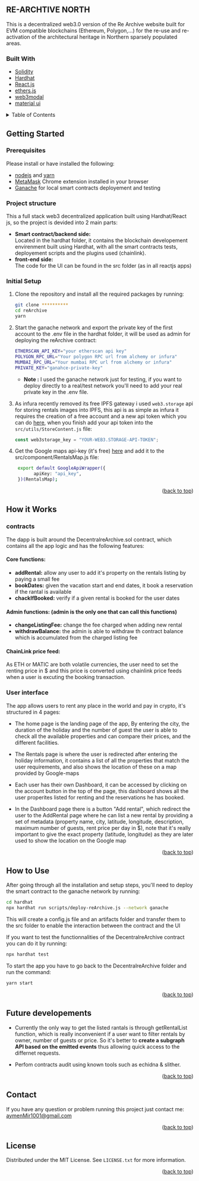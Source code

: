 <div id="top"></div>

<!-- ABOUT THE PROJECT -->

## RE-ARCHTIVE NORTH

This is a decentralized web3.0 version of the Re Archive website built for EVM compatible blockchains (Ethereum, Polygon,...) for the re-use and re-activation
of the architectural heritage in Northern sparsely populated areas.

</p>

### Built With

- [Solidity](https://docs.soliditylang.org/)
- [Hardhat](https://hardhat.org/getting-started/)
- [React.js](https://reactjs.org/)
- [ethers.js](https://docs.ethers.io/v5/)
- [web3modal](https://github.com/Web3Modal/web3modal)
- [material ui](https://mui.com/getting-started/installation/)

<details>
  <summary>Table of Contents</summary>
  <ol>
    <li>
      <a href="#getting-started">Getting Started</a>
      <ul>
       <li><a href="#prerequisites">Prerequisites</a></li>
       <li><a href="#project-structure">Project structure</a></li>
       <li><a href="#initial-setup">Initial Setup</a></li>
      </ul>
    </li>
    <li>
      <a href="#how-it-works">How it Works</a>
     <ul>
       <li><a href="#contracts">Contracts</a></li>
       <li><a href="#user-interface">User interface</a></li>
      </ul>
    </li>
    <li><a href="#how-to-use">How to Use</a></li>
    <li><a href="#future-developements">Future developements</a></li>
    <li><a href="#contact">Contact</a></li>
    <li><a href="#license">License</a></li>
  </ol>
</details>

<!-- GETTING STARTED -->

## Getting Started

### Prerequisites

Please install or have installed the following:

- [nodejs](https://nodejs.org/en/download/) and [yarn](https://classic.yarnpkg.com/en/)
- [MetaMask](https://chrome.google.com/webstore/detail/metamask/nkbihfbeogaeaoehlefnkodbefgpgknn) Chrome extension installed in your browser
- [Ganache](https://trufflesuite.com/ganache/) for local smart contracts deployement and testing

### Project structure

This a full stack web3 decentralized application built using Hardhat/React js, so the project is devided into 2 main parts:

<ul>
 <li><b>Smart contract/backend side:</b></li>
 Located in the hardhat folder, it contains the blockchain developement envirenment built using Hardhat, with all the smart contracts tests, deployement scripts and the plugins used (chainlink). 
  <li><b>front-end side:</b></li>
The code for the UI can be found in the src folder (as in all reactjs apps)
</ul>

### Initial Setup

1. Clone the repository and install all the required packages by running:
   ```sh
   git clone **********
   cd reArchive
   yarn
   ```
2. Start the ganache network and export the private key of the first account to the .env file in the hardhat folder, it will be used as admin for deploying the reArchive contract:

   ```sh
   ETHERSCAN_API_KEY="your etherscan api key"
   POLYGON_RPC_URL="Your polygon RPC url from alchemy or infura"
   MUMBAI_RPC_URL="Your mumbai RPC url from alchemy or infura"
   PRIVATE_KEY="ganahce-private-key"
   ```

   - <b>Note :</b> I used the ganache network just for testing, if you want to deploy directly to a real/test network you'll need to add your real private key in the .env file.

3. As infura recently removed its free IPFS gateway i used `web3.storage` api for storing rentals images into IPFS, this api is as simple as infura it requires the creation of a free account and a new api token which you can do [here](https://web3.storage), when you finish add your api token into the `src/utils/StoreContent.js` file:
   ```js
   const web3storage_key = "YOUR-WEB3.STORAGE-API-TOKEN";
   ```
4. Get the Google maps api-key (it's free) [here](https://developers.google.com/maps/documentation/embed/get-api-key) and add it to the src/component/RentalsMap.js file:
   ```sh
    export default GoogleApiWrapper({
          apiKey: "api_key",
    })(RentalsMap);
   ```
   <p align="right">(<a href="#top">back to top</a>)</p>

<!-- Working EXAMPLES -->

## How it Works

### contracts

The dapp is built around the DecentralreArchive.sol contract, which contains all the app logic and has the following features:

<h4>Core functions:</h4>
<ul>
  <li><b>addRental:</b> allow any user to add it's property on the rentals listing by paying a small fee</li>
  <li><b>bookDates:</b> given the vacation start and end dates, it book a reservation if the rantal is available</li>
  <li><b>chackIfBooked:</b> verify if a given rental is booked for the user dates</li>
</ul>

<h4>Admin functions: (admin is the only one that can call this functions)</h4>
<ul>
  <li><b>changeListingFee:</b> change the fee charged when adding new rental</li>
  <li><b>withdrawBalance:</b> the admin is able to withdraw th contract balance which is accumulated from the charged listing fee</li>
</ul>
<h4>ChainLink price feed:</h4>

As ETH or MATIC are both volatile currencies, the user need to set the renting price in $ and this price is converted using chainlink price feeds when a user is excuting the booking transaction.

### User interface

The app allows users to rent any place in the world and pay in crypto, it's structured in 4 pages:

- The home page is the landing page of the app, By entering the city, the duration of the holiday and the number of guest the user is able to check all the available properties and can compare their prices, and the different facilities.

- The Rentals page is where the user is redirected after entering the holiday information, it contains a list of all the properties that match the user
  requirements, and also shows the location of these on a map provided by Google-maps

- Each user has their own Dashboard, it can be accessed by clicking on the account button in the top of the page, this dashboard shows all the user properites listed for renting and the reservations he has booked.

- In the Dashboard page there is a button "Add rental", which redirect the user to the AddRental page where he can list a new rental by providing a set of metadata (property name, city, latitude, longitude, description, maximum number of guests, rent price per day in $), note that it's really important to give the exact property (latitude, longitude) as they are later used to show the location on the Google map

<p align="right">(<a href="#top">back to top</a>)</p>

<!-- USAGE EXAMPLES -->

## How to Use

After going through all the installation and setup steps, you'll need to deploy the smart contract to the ganache network by running:

```sh
cd hardhat
npx hardhat run scripts/deploy-reArchive.js --network ganache
```

This will create a config.js file and an artifacts folder and transfer them to the src folder to enable the interaction between the contract and the UI

If you want to test the functionnalities of the DecentralreArchive contract you can do it by running:

```sh
npx hardhat test
```

To start the app you have to go back to the DecentralreArchive folder and run the command:

```sh
yarn start
```

<p align="right">(<a href="#top">back to top</a>)</p>

<!-- FUTURE DEVELOPEMENT -->

## Future developements

- Currently the only way to get the listed rantals is through getRentalList function, which is really inconvenient if a user want to filter rentals by owner, number of guests or price. So it's better to <b>create a subgraph API based on the emitted events</b> thus allowing quick access to the differnet requests.

- Perfom contracts audit using known tools such as echidna & slither.

<p align="right">(<a href="#top">back to top</a>)</p>

<!-- Contact -->

## Contact

If you have any question or problem running this project just contact me: aymenMir1001@gmail.com

<p align="right">(<a href="#top">back to top</a>)</p>

<!-- LICENSE -->

## License

Distributed under the MIT License. See `LICENSE.txt` for more information.

<p align="right">(<a href="#top">back to top</a>)</p>
